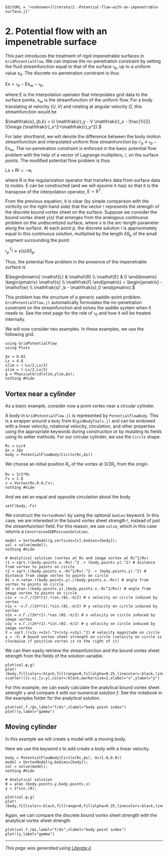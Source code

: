 ```@meta
EditURL = "<unknown>/literate/2.-Potential-flow-with-an-impenetrable-surface.jl"
```

# 2. Potential flow with an impenetrable surface

This part introduces the treatment of rigid impenetrable surfaces in `GridPotentialFlow`. We can impose the no-penetration constraint by setting the fluid streamfunction equal to that of the surface $\mathfrak{s}_b$, up to a uniform value $s_0$. The discrete no-penetration constraint is thus

$\mathsf{Es}=\mathfrak{s}_{b}-\mathsf{E} \mathsf{s}_{\infty}-\mathfrak{s}_{0},$

where $\mathsf{E}$ is the interpolation operator that interpolates grid data to the surface points, $\mathsf{s}_{\infty}$ is the streamfunction of the uniform flow. For a body translating at velocity $(U,V)$ and rotating at angular velocity $\Omega$, this streamfunction would be

$\mathfrak{s}_{b,k} = U \mathfrak{r}_y - V \mathfrak{r}_x - \frac{1}{2} \Omega (\mathfrak{r}_x^2+\mathfrak{r}_y^2).$

For later shorthand, we will denote the difference between the body motion streamfunction and interpolated uniform flow streamfunction by $\mathfrak{s}'_b \equiv \mathfrak{s}_b - \mathsf{E} \mathsf{s}_{\infty}$. The no-penetration constraint is enforced in the basic potential flow problem with the help of a vector of Lagrange multipliers, $\mathfrak{f}$, on the surface points. The modified potential flow problem is thus

$\mathsf{Ls} + \mathsf{R}\mathfrak{f} = -\mathsf{w},$

where $\mathsf{R}$ is the regularization operator that transfers data from surface data to nodes. $\mathsf{E}$ can be constructed (and we will assume it has) so that it is the transpose of the interpolation operator, $\mathsf{E} = \mathsf{R}^{T}$.

From the previous equation, it is clear (by simple comparison with the vorticity on the right-hand side) that the vector $\mathfrak{f}$ represents the strength of the discrete bound vortex sheet on the surface. Suppose we consider the bound vortex sheet $\gamma(s)$ that emerges from the analogous continuous problem on the undiscretized surface, where $s$ is the arc-length parameter along the surface. At each point $p$, the discrete solution $\mathfrak{f}$ is approximately equal to this continuous solution, multiplied by the length $\delta S_p$ of the small segment surrounding the point:

$\mathfrak{e}_{p}^{T} \mathfrak{f} \approx \gamma(s) \delta S_p.$

Thus, the potential flow problem in the presence of the impenetrable surface is

$\begin{bmatrix}
\mathsf{L} & \mathsf{R} \\
\mathsf{E} &  0
\end{bmatrix} \begin{pmatrix} \mathsf{s} \\ \mathfrak{f} \end{pmatrix} =
\begin{pmatrix} -\mathsf{w} \\ \mathfrak{s}'_b - \mathfrak{s}_0 \end{pmatrix}.$

This problem has the structure of a generic saddle-point problem. `GridPotentialFlow.jl` automatically formulates the no-penetration constraint on the streamfunction and solves the saddle system when it needs to. See the next page for the role of $\mathfrak{s}_0$ and how it will be treated internally.

We will now consider two examples. In these examples, we use the following grid.
```@setup 2.-Potential-flow-with-an-impenetrable-surface
using GridPotentialFlow
using Plots
```

```@example 2.-Potential-flow-with-an-impenetrable-surface
Δx = 0.02
Lx = 4.0
xlim = (-Lx/2,Lx/2)
ylim = (-Lx/2,Lx/2)
g = PhysicalGrid(xlim,ylim,Δx);
nothing #hide
```

## Vortex near a cylinder

As a basic example, consider now a point vortex near a circular cylinder.

A body in `GridPotentialFlow.jl` is represented by `PotentialFlowBody`. This is a wrapper around a `Body` from `RigidBodyTools.jl` and can be endowed with a linear velocity, rotational velocity, circulation, and other properties using the appropriate keywords during construction or by mutating its fields using its setter methods. For our circular cylinder, we use the `Circle` shape.

```@example 2.-Potential-flow-with-an-impenetrable-surface
Rc = Lx/4
Δs = 2Δx
body = PotentialFlowBody(Circle(Rc,Δs))
```

We choose an initial position $R_v$ of the vortex at $3/2 R_c$ from the origin.

```@example 2.-Potential-flow-with-an-impenetrable-surface
Rv = 3/2*Rc
Γv = 1.0
v = Vortex(Rv,0.0,Γv);
nothing #hide
```

And we set an equal and opposite circulation about the body

```@example 2.-Potential-flow-with-an-impenetrable-surface
setΓ(body,-Γv)
```

We construct the `VortexModel` by using the optional `bodies` keyword. In this case, we are interested in the bound vortex sheet strength $\mathfrak{f}$, instead of just the streamfunction field. For this reason, we use `solve`, which in this case returns a `ConstrainedIBPoissonSolution`.

```@example 2.-Potential-flow-with-an-impenetrable-surface
model = VortexModel(g,vortices=[v],bodies=[body]);
sol = solve(model);
nothing #hide
```

```@setup 2.-Potential-flow-with-an-impenetrable-surface
# Analytical solution (vortex at Rv and image vortex at Rc^2/Rv)
r1 = sqrt.((body.points.x.-Rv).^2 .+ (body.points.y).^2) # distance from vortex to points on circle
r2 = sqrt.((body.points.x.-Rc^2/Rv).^2 .+ (body.points.y).^2) # distance from image vortex to points on circle
θ1 = π.+atan.((body.points.y)./(body.points.x.-Rv)) # angle from vortex to points on circle
θ2 = atan.((body.points.y),(body.points.x.-Rc^2/Rv)) # angle from image vortex to points on circle
v1x = -v.Γ./(2π*r1).*cos.(θ1.-π/2) # x velocity on circle induced by vortex
v1y = -v.Γ./(2π*r1).*sin.(θ1.-π/2) # y velocity on circle induced by vortex
v2x = v.Γ./(2π*r2).*cos.(θ2.-π/2) # x velocity on circle induced by image vortex
v2y = v.Γ./(2π*r2).*sin.(θ2.-π/2) # y velocity on circle induced by image vortex
V = sqrt.((v1x.+v2x).^2+(v1y.+v2y).^2) # velocity magnitude on circle
γ = -V; # bound vortex sheet strength on circle (velocity on circle is clockwise if positive vortex is to the right of it)
```

We can then easily retrieve the streamfunction and the bound vortex sheet strength from the fields of the solution variable.

```@example 2.-Potential-flow-with-an-impenetrable-surface
plot(sol.ψ,g)
plot!(body,fillcolor=:black,fillrange=0,fillalpha=0.25,linecolor=:black,linewidth=2)
scatter!([v.x],[v.y],color=:black,markersize=2,xlabel="x",ylabel="y")
```

For this example, we can easily calculate the analytical bound vortex sheet strength $\gamma$ and compare it with our numerical solution $f$.
See the notebook in the examples folder for the analytical solution.

```@example 2.-Potential-flow-with-an-impenetrable-surface
plot(sol.f./Δs,label="f/ds",xlabel="body point index")
plot!(γ,label="gamma")
```

## Moving cylinder

In this example we will create a model with a moving body.

Here we use the keyword `U` to add create a body with a linear velocity.

```@example 2.-Potential-flow-with-an-impenetrable-surface
body = PotentialFlowBody(Circle(Rc,Δs), U=(1.0,0.0))
model = VortexModel(g,bodies=[body]);
sol = solve(model);
nothing #hide
```

```@setup 2.-Potential-flow-with-an-impenetrable-surface
# Analytical solution
θ = atan.(body.points.y,body.points.x)
γ = 2*sin.(θ);
```

```@example 2.-Potential-flow-with-an-impenetrable-surface
plot(sol.ψ,g)
plot!(body,fillcolor=:black,fillrange=0,fillalpha=0.25,linecolor=:black,linewidth=2,xlabel="x",ylabel="y")
```

Again, we can compare the discrete bound vortex sheet strength with the analytical vortex sheet strength.

```@example 2.-Potential-flow-with-an-impenetrable-surface
plot(sol.f./Δs,label="f/ds",xlabel="body point index")
plot!(γ,label="gamma")
```

---

*This page was generated using [Literate.jl](https://github.com/fredrikekre/Literate.jl).*

